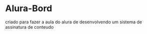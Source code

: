 # Alura-Bord
criado para fazer a aula do alura de desenvolvendo um sistema de assinatura de conteudo
